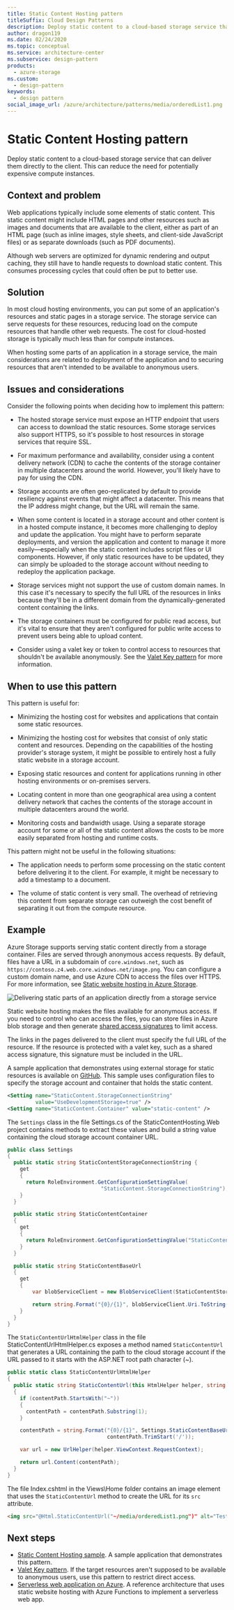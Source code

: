 ```yaml
---
title: Static Content Hosting pattern
titleSuffix: Cloud Design Patterns
description: Deploy static content to a cloud-based storage service that can deliver them directly to the client.
author: dragon119
ms.date: 02/24/2020
ms.topic: conceptual
ms.service: architecture-center
ms.subservice: design-pattern
products:
  - azure-storage
ms.custom:
  - design-pattern
keywords:
  - design pattern
social_image_url: /azure/architecture/patterns/media/orderedList1.png
---
```


# Static Content Hosting pattern

Deploy static content to a cloud-based storage service that can deliver them directly to the client. This can reduce the need for potentially expensive compute instances.

## Context and problem

Web applications typically include some elements of static content. This static content might include HTML pages and other resources such as images and documents that are available to the client, either as part of an HTML page (such as inline images, style sheets, and client-side JavaScript files) or as separate downloads (such as PDF documents).

Although web servers are optimized for dynamic rendering and output caching, they still have to handle requests to download static content. This consumes processing cycles that could often be put to better use.

## Solution

In most cloud hosting environments, you can put some of an application's resources and static pages in a storage service. The storage service can serve requests for these resources, reducing load on the compute resources that handle other web requests. The cost for cloud-hosted storage is typically much less than for compute instances.

When hosting some parts of an application in a storage service, the main considerations are related to deployment of the application and to securing resources that aren't intended to be available to anonymous users.

## Issues and considerations

Consider the following points when deciding how to implement this pattern:

- The hosted storage service must expose an HTTP endpoint that users can access to download the static resources. Some storage services also support HTTPS, so it's possible to host resources in storage services that require SSL.

- For maximum performance and availability, consider using a content delivery network (CDN) to cache the contents of the storage container in multiple datacenters around the world. However, you'll likely have to pay for using the CDN.

- Storage accounts are often geo-replicated by default to provide resiliency against events that might affect a datacenter. This means that the IP address might change, but the URL will remain the same.

- When some content is located in a storage account and other content is in a hosted compute instance, it becomes more challenging to deploy and update the application. You might have to perform separate deployments, and version the application and content to manage it more easily&mdash;especially when the static content includes script files or UI components. However, if only static resources have to be updated, they can simply be uploaded to the storage account without needing to redeploy the application package.

- Storage services might not support the use of custom domain names. In this case it's necessary to specify the full URL of the resources in links because they'll be in a different domain from the dynamically-generated content containing the links.

- The storage containers must be configured for public read access, but it's vital to ensure that they aren't configured for public write access to prevent users being able to upload content.

- Consider using a valet key or token to control access to resources that shouldn't be available anonymously. See the [Valet Key pattern](./valet-key.md) for more information.

## When to use this pattern

This pattern is useful for:

- Minimizing the hosting cost for websites and applications that contain some static resources.

- Minimizing the hosting cost for websites that consist of only static content and resources. Depending on the capabilities of the hosting provider's storage system, it might be possible to entirely host a fully static website in a storage account.

- Exposing static resources and content for applications running in other hosting environments or on-premises servers.

- Locating content in more than one geographical area using a content delivery network that caches the contents of the storage account in multiple datacenters around the world.

- Monitoring costs and bandwidth usage. Using a separate storage account for some or all of the static content allows the costs to be more easily separated from hosting and runtime costs.

This pattern might not be useful in the following situations:

- The application needs to perform some processing on the static content before delivering it to the client. For example, it might be necessary to add a timestamp to a document.

- The volume of static content is very small. The overhead of retrieving this content from separate storage can outweigh the cost benefit of separating it out from the compute resource.

## Example

Azure Storage supports serving static content directly from a storage container. Files are served through anonymous access requests. By default, files have a URL in a subdomain of `core.windows.net`, such as `https://contoso.z4.web.core.windows.net/image.png`. You can configure a custom domain name, and use Azure CDN to access the files over HTTPS. For more information, see [Static website hosting in Azure Storage](/azure/storage/blobs/storage-blob-static-website).

![Delivering static parts of an application directly from a storage service](./_images/static-content-hosting-pattern.png)

Static website hosting makes the files available for anonymous access. If you need to control who can access the files, you can store files in Azure blob storage and then generate [shared access signatures](/azure/storage/common/storage-dotnet-shared-access-signature-part-1) to limit access.

The links in the pages delivered to the client must specify the full URL of the resource. If the resource is protected with a valet key, such as a shared access signature, this signature must be included in the URL.

A sample application that demonstrates using external storage for static resources is available on [GitHub][sample-app]. This sample uses configuration files to specify the storage account and container that holds the static content.

```xml
<Setting name="StaticContent.StorageConnectionString"
         value="UseDevelopmentStorage=true" />
<Setting name="StaticContent.Container" value="static-content" />
```

The `Settings` class in the file Settings.cs of the StaticContentHosting.Web project contains methods to extract these values and build a string value containing the cloud storage account container URL.

```csharp
public class Settings
{
  public static string StaticContentStorageConnectionString {
    get
    {
      return RoleEnvironment.GetConfigurationSettingValue(
                              "StaticContent.StorageConnectionString");
    }
  }

  public static string StaticContentContainer
  {
    get
    {
      return RoleEnvironment.GetConfigurationSettingValue("StaticContent.Container");
    }
  }

  public static string StaticContentBaseUrl
  {
    get
    {
        var blobServiceClient = new BlobServiceClient(StaticContentStorageConnectionString);

        return string.Format("{0}/{1}", blobServiceClient.Uri.ToString().TrimEnd('/'), StaticContentContainer.TrimStart('/'));
    }
  }
}
```

The `StaticContentUrlHtmlHelper` class in the file StaticContentUrlHtmlHelper.cs exposes a method named `StaticContentUrl` that generates a URL containing the path to the cloud storage account if the URL passed to it starts with the ASP.NET root path character (~).

```csharp
public static class StaticContentUrlHtmlHelper
{
  public static string StaticContentUrl(this HtmlHelper helper, string contentPath)
  {
    if (contentPath.StartsWith("~"))
    {
      contentPath = contentPath.Substring(1);
    }

    contentPath = string.Format("{0}/{1}", Settings.StaticContentBaseUrl.TrimEnd('/'),
                                contentPath.TrimStart('/'));

    var url = new UrlHelper(helper.ViewContext.RequestContext);

    return url.Content(contentPath);
  }
}
```

The file Index.cshtml in the Views\Home folder contains an image element that uses the `StaticContentUrl` method to create the URL for its `src` attribute.

```html
<img src="@Html.StaticContentUrl("~/media/orderedList1.png")" alt="Test Image" />
```

## Next steps

- [Static Content Hosting sample][sample-app]. A sample application that demonstrates this pattern.
- [Valet Key pattern](./valet-key.md). If the target resources aren't supposed to be available to anonymous users, use this pattern to restrict direct access.
- [Serverless web application on Azure](../reference-architectures/serverless/web-app.yml). A reference architecture that uses static website hosting with Azure Functions to implement a serverless web app.

[sample-app]: https://github.com/mspnp/cloud-design-patterns/tree/master/static-content-hosting
